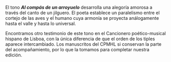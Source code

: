 El tono ***Al compás de un arroyuelo***  desarrolla una alegoría amorosa a través del canto de un jilguero. El poeta establece un paralelismo entre el cortejo de las aves y el humano cuya armonía se proyecta análogamente hasta el valle y hasta lo universal.

Encontramos otro testimonio de este tono en el Cancionero poético-musical hispano de Lisboa, con la única diferencia de que el orden de los tiples aparece intercambiado. Los manuscritos del CPMHL si conservan la parte del acompañamiento, por lo que la tomamos para completar nuestra edición.
